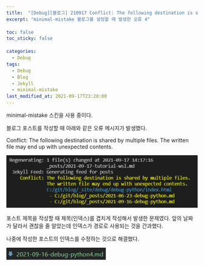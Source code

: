 ```yaml
---
title:  "[Debug][블로그] 210917 Conflict: The following destination is shared by multiple files. The written file may end up with unexpected contents."
excerpt: "minimal-mistake 블로그를 설정할 때 발생한 오류 4"

toc: false
toc_sticky: false

categories:
  - Debug
tags:
  - Debug
  - Blog
  - Jekyll
  - minimal-mistake
last_modified_at: 2021-09-17T23:28:00
---
```


minimal-mistake 스킨을 사용 중이다.

블로그 포스트를 작성할 때 아래와 같은 오류 메시지가 발생했다.
<p class="error_msg">
Conflict: The following destination is shared by multiple files.
The written file may end up with unexpected contents.
</p>
<p class="code"><img src="/assets/images/21091706.png" /></p>

포스트 제목을 작성할 때 제목(인덱스)를 겹치게 작성해서 발생한 문제였다.
앞의 날짜가 달라서 괜찮을 줄 알았는데 인덱스가 경로로 사용되는 것을 간과했다.

나중에 작성한 포스트의 인덱스를 수정하는 것으로 해결했다.
<p class="code"><img src="/assets/images/21091707.png" /></p>